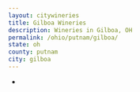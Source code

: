 ```yaml
---
layout: citywineries
title: Gilboa Wineries
description: Wineries in Gilboa, OH
permalink: /ohio/putnam/gilboa/
state: oh
county: putnam
city: gilboa
---
```

-
